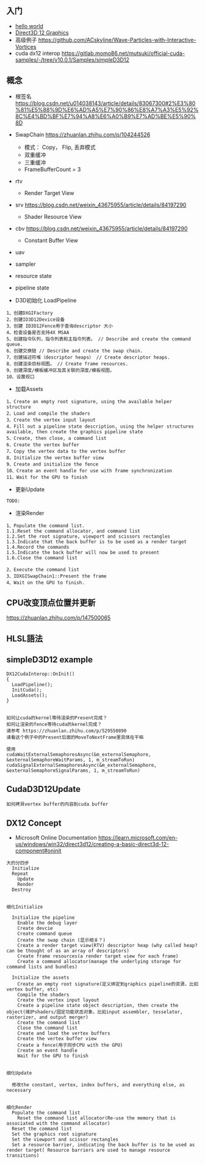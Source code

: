 ## 入门 
- [hello world](https://docs.microsoft.com/en-us/windows/win32/direct3d12/creating-a-basic-direct3d-12-component#update)
- [Direct3D 12 Graphics](https://docs.microsoft.com/en-us/windows/win32/direct3d12/direct3d-12-graphics)
- 高级例子 https://github.com/ACskyline/Wave-Particles-with-Interactive-Vortices
- cuda dx12 interop https://gitlab.momo86.net/mutsuki/official-cuda-samples/-/tree/v10.0.1/Samples/simpleD3D12

## 概念
- 根签名 https://blog.csdn.net/u014038143/article/details/83067300#2%E3%80%81%E5%88%9D%E6%AD%A5%E7%90%86%E8%A7%A3%E5%92%8C%E4%BD%BF%E7%94%A8%E6%A0%B9%E7%AD%BE%E5%90%8D
- SwapChain https://zhuanlan.zhihu.com/p/104244526
  - 模式： Copy， Flip, 丢弃模式
  - 双重缓冲
  - 三重缓冲
  - FrameBufferCount = 3
- rtv
  - Render Target View
- srv https://blog.csdn.net/weixin_43675955/article/details/84197290
  - Shader Resource View
- cbv https://blog.csdn.net/weixin_43675955/article/details/84197290
  - Constant Buffer View
- uav
- sampler

- resource state
- pipeline state

- D3D初始化 LoadPipeline
```
1、创建DXGIFactory
2、创建ID3D12Device设备
3、创建 ID3D12Fence用于查询descriptor 大小
4、检查设备是否支持4X MSAA
5、创建指令队列，指令列表和主指令列表。 // Describe and create the command queue.
6、创建交换链 // Describe and create the swap chain.
7、创建描述符堆（descriptor heaps） // Create descriptor heaps.
8、创建渲染目标视图。 // Create frame resources.
9、创建深度/模板缓冲区及其关联的深度/模板视图。
10、设置视口
```

- 加载Assets
```
1、Create an empty root signature, using the available helper structure
2、Load and compile the shaders
3、Create the vertex input layout
4、Fill out a pipeline state description, using the helper structures available, then create the graphics pipeline state
5、Create, then close, a command list
6、Create the vertex buffer
7、Copy the vertex data to the vertex buffer
8、Initialize the vertex buffer view
9、Create and initialize the fence
10、Create an event handle for use with frame synchronization
11、Wait for the GPU to finish
```

- 更新Update
```
TODO:
```

- 渲染Render
```
1、Populate the command list.
1.1.Reset the command allocator, and command list
1.2.Set the root signature, viewport and scissors rectangles
1.3.Indicate that the back buffer is to be used as a render target
1.4.Record the commands
1.5.Indicate the back buffer will now be used to present
1.6.Close the command list

2、Execute the command list
3、IDXGISwapChain1::Present the frame
4、Wait on the GPU to finish.

```

## CPU改变顶点位置并更新
https://zhuanlan.zhihu.com/p/147500065

## HLSL語法






## simpleD3D12 example
```
DX12CudaInterop::OnInit()
{
  LoadPipeline();
  InitCuda();
  LoadAssets();
}


```

```
如何让cuda的kernel等待渲染的Present完成？
如何让渲染的fence等待cuda的kernel完成？
请参考 https://zhuanlan.zhihu.com/p/529550890
请看这个例子中的Present后面的MoveToNextFrame里具体在干嘛

使用
cudaWaitExternalSemaphoresAsync(&m_externalSemaphore, &externalSemaphoreWaitParams, 1, m_streamToRun)
cudaSignalExternalSemaphoresAsync(&m_externalSemaphore, &externalSemaphoreSignalParams, 1, m_streamToRun)

```

## CudaD3D12Update
```
如何拷貝vertex buffer的内容到cuda buffer
```

## DX12 Concept
- Microsoft Online Documentation https://learn.microsoft.com/en-us/windows/win32/direct3d12/creating-a-basic-direct3d-12-component#oninit

```
大的分四步
  Initialize
  Repeat
    Update
    Render
  Destroy


细化Initialize
  
  Initialize the pipeline
    Enable the debug layer
    Create devcie
    Create command queue 
    Create the swap chain (显示相关？)
    Create a render target view(RTV) descriptor heap (why called heap?  can be thought of as an array of descriptors)
    Create frame resources(a render target view for each frame)
    Create a command allocator(manage the underlying storage for command lists and bundles)
  
  Initialize the assets
    Create an empty root signature(定义绑定到graphics pipeline的资源，比如vertex buffer, etc)  
    Compile the shaders
    Create the vertex input layout
    Create a pipeline state object description, then create the object(维护shaders/固定功能状态对象，比如input assembler, tesselator, rasterizer, and output merger)
    Create the command list
    Close the command list
    Create and load the vertex buffers
    Create the vertex buffer view
    Create a fence(用于同步CPU with the GPU)
    Create an event handle
    Wait for the GPU to finish


细化Update
  
  修改the constant, vertex, index buffers, and everything else, as necessary
  
  
细化Render
  Populate the command list
    Reset the command list allocator(Re-use the memory that is associated with the command allocator)
  Reset the command list
  Set the graphics root signature
  Set the viewport and scissor rectangles
  Set a resource barrier, indicating the back buffer is to be used as render target( Resource barriers are used to manage resource transitions)
  
```


